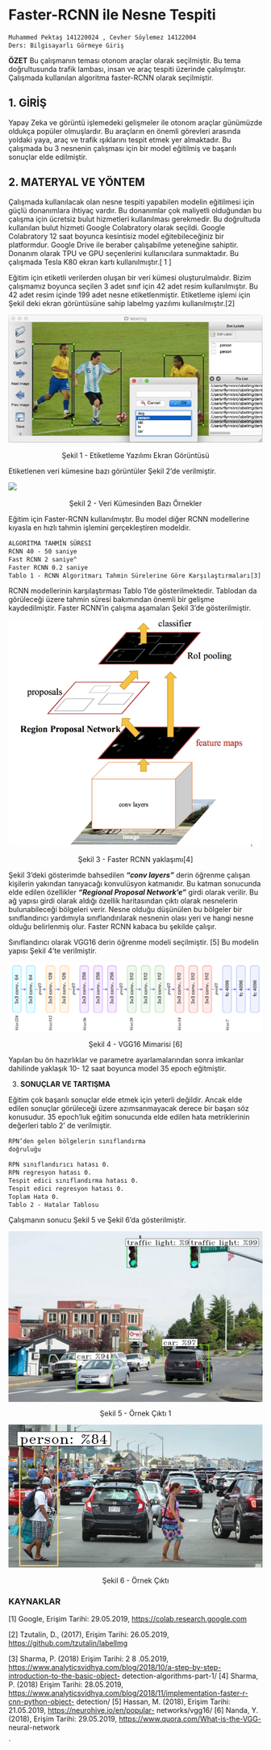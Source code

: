 # Faster-RCNN ile Nesne Tespiti
```
Muhammed Pektaş 141220024 , Cevher Söylemez 14122004
Ders: Bilgisayarlı Görmeye Giriş
```
**ÖZET**
Bu çalışmanın teması otonom araçlar olarak seçilmiştir. Bu tema doğrultusunda trafik lambası, insan ve araç
tespiti üzerinde çalışılmıştır. Çalışmada kullanılan algoritma faster-RCNN olarak seçilmiştir.

## 1. GİRİŞ

Yapay Zeka ve görüntü işlemedeki gelişmeler ile otonom araçlar günümüzde oldukça
popüler olmuşlardır. Bu araçların en önemli görevleri arasında yoldaki yaya, araç ve trafik
ışıklarını tespit etmek yer almaktadır. Bu çalışmada bu 3 nesnenin çalışması için bir model
eğitilmiş ve başarılı sonuçlar elde edilmiştir.

## 2. MATERYAL VE YÖNTEM

Çalışmada kullanılacak olan nesne tespiti yapabilen modelin eğitilmesi için güçlü
donanımlara ihtiyaç vardır. Bu donanımlar çok maliyetli olduğundan bu çalışma için ücretsiz bulut
hizmetleri kullanılması gerekmedir. Bu doğrultuda kullanılan bulut hizmeti Google Colabratory
olarak seçildi. Google Colabratory 12 saat boyunca kesintisiz model eğitebileceğiniz bir
platformdur. Google Drive ile beraber çalışabilme yeteneğine sahiptir. Donanım olarak TPU ve
GPU seçenlerini kullanıcılara sunmaktadır. Bu çalışmada Tesla K80 ekran kartı kullanılmıştır.[ 1 ]

Eğitim için etiketli verilerden oluşan bir veri kümesi oluşturulmalıdır. Bizim çalışmamız
boyunca seçilen 3 adet sınıf için 42 adet resim kullanılmıştır. Bu 42 adet resim içinde 199 adet
nesne etiketlenmiştir. Etiketleme işlemi için Şekil deki ekran görüntüsüne sahip labelmg yazılımı
kullanılmıştır.[2]

<img src="./resources/labelimg.jpg" />

<p align="center">Şekil 1 - Etiketleme Yazılımı Ekran Görüntüsü</p>

Etiketlenen veri kümesine bazı görüntüler Şekil 2’de verilmiştir.

<img src="./resources/examples.png" />

<p align="center">Şekil 2 - Veri Kümesinden Bazı Örnekler</p>

Eğitim için Faster-RCNN kullanılmıştır. Bu model diğer RCNN modellerine kıyasla en
hızlı tahmin işlemini gerçekleştiren modeldir.

```
ALGORİTMA TAHMİN SÜRESİ
RCNN 40 - 50 saniye
Fast RCNN 2 saniye^
Faster RCNN 0.2 saniye
Tablo 1 - RCNN Algoritmarı Tahmin Sürelerine Göre Karşılaştırmaları[3]
```
RCNN modellerinin karşılaştırması Tablo 1’de gösterilmektedir. Tablodan da görüleceği
üzere tahmin süresi bakımından önemli bir gelişme kaydedilmiştir. Faster RCNN’in çalışma
aşamaları Şekil 3’de gösterilmiştir.


<img src="./resources/faster_rcnn.png" />

<p align="center">Şekil 3 - Faster RCNN yaklaşımı[4]</p>

Şekil 3’deki gösterimde bahsedilen **_“conv layers”_** derin öğrenme çalışan kişilerin
yakından tanıyacağı konvulüsyon katmanıdır. Bu katman sonucunda elde edilen özellikler
**_“Regional Proposal Network’e”_** girdi olarak verilir. Bu ağ yapısı girdi olarak aldığı özellik
haritasından çıktı olarak nesnelerin bulunabileceği bölgeleri verir. Nesne olduğu düşünülen bu
bölgeler bir sınıflandırıcı yardımıyla sınıflandırılarak nesnenin olası yeri ve hangi nesne olduğu
belirlenmiş olur. Faster RCNN kabaca bu şekilde çalışır.

Sınıflandırıcı olarak VGG16 derin öğrenme modeli seçilmiştir. [5] Bu modelin yapısı
Şekil 4’te verilmiştir.


<img align="center" src="./resources/vgg_16.png" />

<p align="center">Şekil 4 - VGG16 Mimarisi [6]</p>

Yapılan bu ön hazırlıklar ve parametre ayarlamalarından sonra imkanlar dahilinde yaklaşık 10-
12 saat boyunca model 35 epoch eğitmiştir.

3. **SONUÇLAR VE TARTIŞMA**

Eğitim çok başarılı sonuçlar elde etmek için yeterli değildir. Ancak elde edilen sonuçlar görüleceği
üzere azımsanmayacak derece bir başarı söz konusudur. 35 epoch’luk eğitim sonucunda elde
edilen hata metriklerinin değerleri tablo 2’ de verilmiştir.

```
RPN’den gelen bölgelerin sınıflandırma
doğruluğu
```

```
RPN sınıflandırıcı hatası 0.
RPN regresyon hatası 0.
Tespit edici sınıflandırma hatası 0.
Tespit edici regresyon hatası 0.
Toplam Hata 0.
Tablo 2 - Hatalar Tablosu
```
Çalışmanın sonucu Şekil 5 ve Şekil 6’da gösterilmiştir.

<img align="center" src="./resources/output1.png" />
<p align="center">Şekil 5 - Örnek Çıktı 1</p>


<img src="./resources/output2.png" />

<p align="center">Şekil 6 - Örnek Çıktı</p>


### KAYNAKLAR

[1] Google, Erişim Tarihi: 29.05.2019, https://colab.research.google.com

[2] Tzutalin, D., (2017), Erişim Tarihi: 26.05.2019, https://github.com/tzutalin/labelImg

[3] Sharma, P. (2018) Erişim Tarihi: 2 8 .05.2019,
https://www.analyticsvidhya.com/blog/2018/10/a-step-by-step-introduction-to-the-basic-object-
detection-algorithms-part-1/
[4] Sharma, P. (2018) Erişim Tarihi: 28.05.2019,
https://www.analyticsvidhya.com/blog/2018/11/implementation-faster-r-cnn-python-object-
detection/
[5] Hassan, M. (2018), Erişim Tarihi: 21.05.2019, https://neurohive.io/en/popular-
networks/vgg16/
[6] Nanda, Y. (2018), Erişim Tarihi: 29.05.2019, https://www.quora.com/What-is-the-VGG-
neural-network


`
